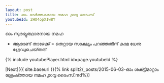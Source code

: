 ```yaml
---
layout: post
title: ഓം ടെർത്തകരായ നമഹ ൧൦൮ ടൈംസ്
youtubeId: 2HO4opXIw8Y
---
```

 
 
 ഓം സുരഭ്യുത്ഥാരനായ നമഹ 
 
 -  ആരാണ് താഴേക്ക് = തെറ്റായ സാക്ഷ്യം പറഞ്ഞതിന് കാമ ധേനു ഗ്രേഡുചെയ്‌തത് 
 
  
 
  
 
 
 
 
 
 


{% include youtubePlayer.html id=page.youtubeId %}
 
[Next]({{ site.baseurl }}{% link  split2/_posts/2015-06-03-ഓം ശക്ട്ടിമാറ്റാം ശ്രേഷ്ത്തായ നമഹ ൧൦൮ ടൈംസ്.md%})
 
